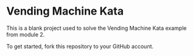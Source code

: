 # Vending Machine Kata
This is a blank project used to solve the Vending Machine Kata example from
module 2.

To get started, fork this repository to your GitHub account.
